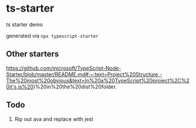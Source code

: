 # ts-starter

ts starter demo

generated via `npx typescript-starter`

## Other starters

https://github.com/microsoft/TypeScript-Node-Starter/blob/master/README.md#:~:text=Project%20Structure,-The%20most%20obvious&text=In%20a%20TypeScript%20project%2C%20it's,js%20)%20in%20the%20dist%20folder.


## Todo
1. Rip out ava and replace with jest